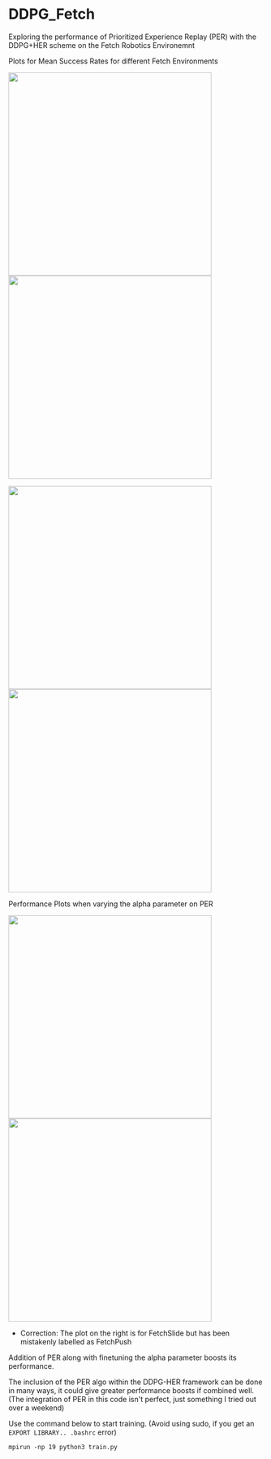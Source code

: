 # DDPG_Fetch
Exploring the performance of Prioritized Experience Replay (PER) with the DDPG+HER scheme on the Fetch Robotics Environemnt

Plots for Mean Success Rates for different Fetch Environments

<p float="middle">
  <img src="https://github.com/sush1996/DDPG_Fetch/blob/master/plots/all_plots_fr.png?raw=true" width="400" />
  <img src="https://github.com/sush1996/DDPG_Fetch/blob/master/plots/all_plots.png?raw=true" width="400" /> 
 
</p>

<p float="middle">
  <img src="https://github.com/sush1996/DDPG_Fetch/blob/master/plots/all_plots_fp.png?raw=true" width="400" />
  <img src="https://github.com/sush1996/DDPG_Fetch/blob/master/plots/all_plots_fs.png?raw=true" width="400" />
</p>

Performance Plots when varying the alpha parameter on PER
<p float="middle">
  <img src="https://github.com/sush1996/DDPG_Fetch/blob/master/plots/alpha_plots_fp.png?raw=true" width="400" />
  <img src="https://github.com/sush1996/DDPG_Fetch/blob/master/plots/alpha_plots_fs.png?raw=true" width="400" />
</p>

* Correction: The plot on the right is for FetchSlide but has been mistakenly labelled as FetchPush




Addition of PER along with finetuning the alpha parameter boosts its performance. 

The inclusion of the PER algo within the DDPG-HER framework can be done in many ways, it could give greater performance boosts if combined well.
(The integration of PER in this code isn't perfect, just something I tried out over a weekend)

Use the command below to start training. (Avoid using sudo, if you get an ```EXPORT LIBRARY.. .bashrc``` error) 

```
mpirun -np 19 python3 train.py
```
